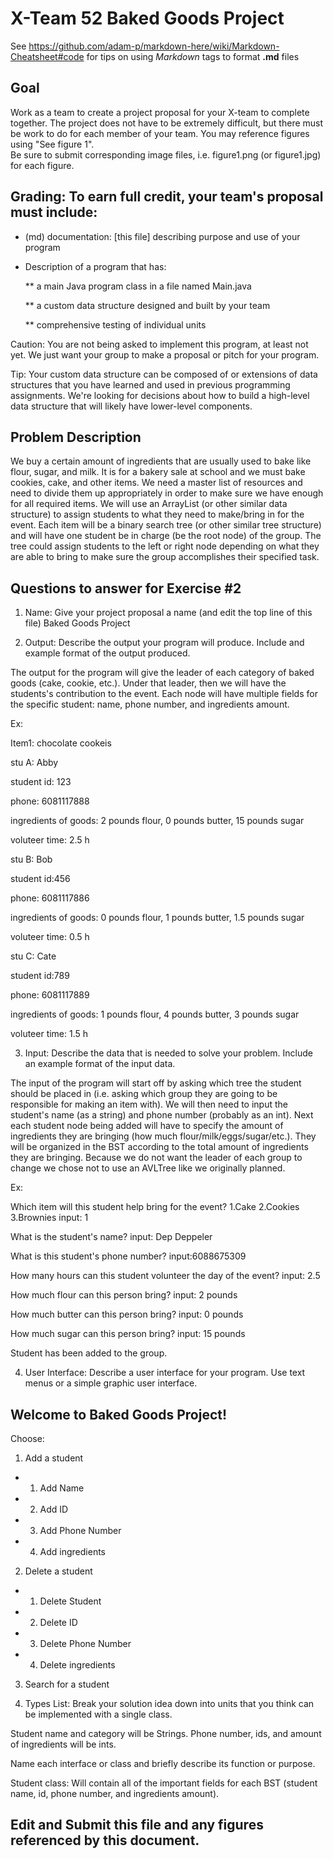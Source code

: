 # X-Team 52 Baked Goods Project

See https://github.com/adam-p/markdown-here/wiki/Markdown-Cheatsheet#code for tips on using *Markdown* tags to format __.md__ files

## Goal

Work as a team to create a project proposal for your X-team to complete together.
The project does not have to be extremely difficult,
but there must be work to do for each member of your team.
You may reference figures using "See figure 1".  
Be sure to submit corresponding image files, i.e. figure1.png (or figure1.jpg) for each figure.

## Grading: To earn full credit, your team's proposal must include:

* (md) documentation: [this file] describing purpose and use of your program

* Description of a program that has:

  ** a main Java program class in a file named Main.java
  
  ** a custom data structure designed and built by your team
  
  ** comprehensive testing of individual units
  
 Caution: You are not being asked to implement this program, at least not yet. 
 We just want your group to make a proposal or pitch for your program.
 
 Tip: Your custom data structure can be composed of or extensions of data structures that you have learned and used in previous programming assignments.  We're looking for decisions about how to build a high-level data structure that will likely have lower-level components.

## Problem Description

We buy a certain amount of ingredients that are usually used to bake like flour, sugar, and milk. It is for a bakery sale at school and we must bake cookies, cake, and other items. We need a master list of resources and need to divide them up appropriately in order to make sure we have enough for all required items.
We will use an ArrayList (or other similar data structure) to assign students to what they need to make/bring in for the event. Each item will be a binary search tree (or other similar tree structure) and will have one student be in charge (be the root node) of the group. The tree could assign students to the left or right node depending on what they are able to bring to make sure the group accomplishes their specified task.

## Questions to answer for Exercise #2

1. Name: Give your project proposal a name (and edit the top line of this file)
Baked Goods Project


2. Output: Describe the output your program will produce.  Include and example format of the output produced.

The output for the program will give the leader of each category of baked goods (cake, cookie, etc.). Under that leader, then we will have the students's contribution to the event. Each node will have multiple fields for the specific student: name, phone number, and ingredients amount.

Ex:

Item1: chocolate cookeis

stu A: Abby 

 student id: 123
 
 phone: 6081117888
 
 ingredients of goods: 2 pounds flour, 0 pounds butter, 15 pounds sugar
 
 voluteer time: 2.5 h
 
stu B: Bob

 student id:456
 
 phone: 6081117886
 
 ingredients of goods: 0 pounds flour, 1 pounds butter, 1.5 pounds sugar
 
 voluteer time: 0.5 h
 
stu C: Cate

 student id:789
 
 phone: 6081117889
 
 ingredients of goods: 1 pounds flour, 4 pounds butter, 3 pounds sugar
 
 voluteer time: 1.5 h



3. Input: Describe the data that is needed to solve your problem. Include an example format of the input data.

The input of the program will start off by asking which tree the student should be placed in (i.e. asking which group they are going to be responsible for making an item with). We will then need to input the student's name (as a string) and phone number (probably as an int). Next each student node being added will have to specify the amount of ingredients they are bringing (how much flour/milk/eggs/sugar/etc.). They will be organized in the BST according to the total amount of ingredients they are bringing. Because we do not want the leader of each group to change we chose not to use an AVLTree like we originally planned.

Ex:

Which item will this student help bring for the event? 1.Cake 2.Cookies 3.Brownies    input: 1

What is the student's name?    input: Dep Deppeler

What is this student's phone number?    input:6088675309

How many hours can this student volunteer the day of the event?    input: 2.5

How much flour can this person bring?    input: 2 pounds

How much butter can this person bring?    input: 0 pounds

How much sugar can this person bring?    input: 15 pounds

Student has been added to the group.



4. User Interface: Describe a user interface for your program.  Use text menus or a simple graphic user interface.
 
  ## Welcome to Baked Goods Project!
  Choose:
  1. Add a student
  * 1. Add Name
  * 2. Add ID
  * 3. Add Phone Number
  * 4. Add ingredients
  2. Delete a student
  * 1. Delete Student
  * 2. Delete ID
  * 3. Delete Phone Number
  * 4. Delete ingredients
  3. Search for a student

5. Types List: Break your solution idea down into units that you think can be implemented with a single class.

Student name and category will be Strings. Phone number, ids, and amount of ingredients will be ints.


Name each interface or class and briefly describe its function or purpose.

Student class: Will contain all of the important fields for each BST (student name, id, phone number, and ingredients amount).

## Edit and Submit this file and any figures referenced by this document.

